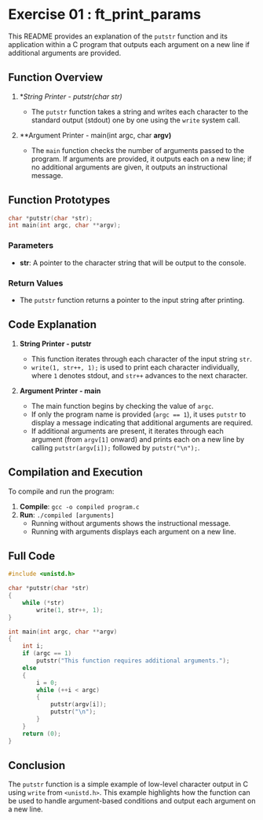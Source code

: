 
# Exercise 01 : ft_print_params

This README provides an explanation of the `putstr` function and its application within a C program that outputs each argument on a new line if additional arguments are provided.

## Function Overview

1. **String Printer - putstr(char *str)**
   - The `putstr` function takes a string and writes each character to the standard output (stdout) one by one using the `write` system call.

2. **Argument Printer - main(int argc, char **argv)**
   - The `main` function checks the number of arguments passed to the program. If arguments are provided, it outputs each on a new line; if no additional arguments are given, it outputs an instructional message.

## Function Prototypes

```c
char *putstr(char *str);
int main(int argc, char **argv);
```

### Parameters
- **str**: A pointer to the character string that will be output to the console.

### Return Values
- The `putstr` function returns a pointer to the input string after printing.

## Code Explanation

1. **String Printer - putstr**
   - This function iterates through each character of the input string `str`.
   - `write(1, str++, 1);` is used to print each character individually, where `1` denotes stdout, and `str++` advances to the next character.

2. **Argument Printer - main**
   - The main function begins by checking the value of `argc`.
   - If only the program name is provided (`argc == 1`), it uses `putstr` to display a message indicating that additional arguments are required.
   - If additional arguments are present, it iterates through each argument (from `argv[1]` onward) and prints each on a new line by calling `putstr(argv[i]);` followed by `putstr("\n");`.

## Compilation and Execution

To compile and run the program:
1. **Compile**: `gcc -o compiled program.c`
2. **Run**: `./compiled [arguments]`  
   - Running without arguments shows the instructional message.
   - Running with arguments displays each argument on a new line.

## Full Code

```c
#include <unistd.h>

char *putstr(char *str)
{
    while (*str)
        write(1, str++, 1);
}

int main(int argc, char **argv)
{
    int i;
    if (argc == 1)
        putstr("This function requires additional arguments.");
    else
    {
        i = 0;
        while (++i < argc)
        {
            putstr(argv[i]);
            putstr("\n");
        }
    }
    return (0);
}
```

## Conclusion

The `putstr` function is a simple example of low-level character output in C using `write` from `<unistd.h>`. This example highlights how the function can be used to handle argument-based conditions and output each argument on a new line.
